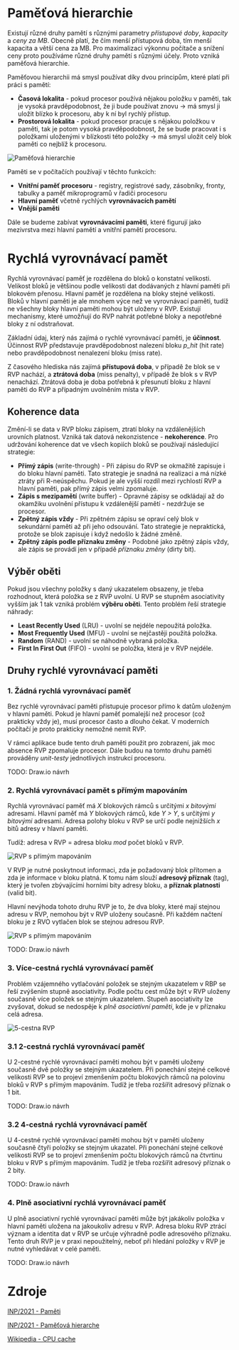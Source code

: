 # Paměťová hierarchie
Existují různé druhy pamětí s různými parametry _přístupové doby_, _kapacity_ a _ceny za MB_. Obecně platí, že čím menší přístupová doba, tím menší kapacita a větší cena za MB. Pro maximalizaci výkonnu počítače a snížení ceny proto používáme různé druhy pamětí s různými účely. Proto vzniká paměťová hierarchie.

Paměťovou hierarchii má smysl používat díky dvou principům, které platí při práci s pamětí:
- __Časová lokalita__ - pokud procesor používá nějakou položku v paměti, tak je vysoká pravděpodobnost, že ji bude používat znovu -> má smysl ji uložit blízko k procesoru, aby k ní byl rychlý přístup.
- __Prostorová lokalita__ - pokud procesor pracuje s nějakou položkou v paměti, tak je potom vysoká pravděpodobnost, že se bude pracovat i s položkami uloženými v blízkosti této položky -> má smysl uložit celý blok paměti co nejblíž k procesoru.

![Paměťová hierarchie](./img/pametova_hierarchie.png)

Paměti se v počítačích používají v těchto funkcích:
- __Vnitřní paměť procesoru__ - registry, registrové sady, zásobníky, fronty, tabulky a paměť mikroprogramů v řadiči procesoru
- __Hlavní paměť__ včetně rychlých __vyrovnávacích pamětí__
- __Vnější paměti__

Dále se budeme zabívat __vyrovnávacími paměti__, které figurují jako mezivrstva mezi hlavní pamětí a vnitřní pamětí procesoru.

# Rychlá vyrovnávací pamět
Rychlá vyrovnávací paměť je rozdělena do bloků o konstatní velikosti. Velikost bloků je většinou podle velikosti dat dodávaných z hlavní paměti při blokovém přenosu. Hlavní paměť je rozdělena na bloky stejné velikosti. Bloků v hlavní paměti je ale mnohem výce než ve vyrovnávací paměti, tudíž ne všechny bloky hlavní paměti mohou být uloženy v RVP. Existují mechanismy, které umožňují do RVP nahrát potřebné bloky a nepotřebné bloky z ní odstraňovat.

Základní údaj, který nás zajímá o rychlé vyrovnávací paměti, je __účinnost__. Účinnost RVP představuje pravděpodobnost nalezení bloku _p_hit_ (hit rate) nebo pravděpodobnost nenalezení bloku (miss rate).

Z časového hlediska nás zajímá __přístupová doba__, v případě že blok se v RVP nachází, a __ztrátová doba__ (miss penalty), v případě že blok s v RVP nenachází. Ztrátová doba je doba potřebná k přesunutí bloku z hlavní paměti do RVP a případným uvolněním místa v RVP.

## Koherence data
Změní-li se data v RVP bloku zápisem, ztratí bloky na vzdálenějších urovních platnost. Vzniká tak datová nekonzistence - __nekoherence__. Pro udržování koherence dat ve všech kopiích bloků se používají následující strategie:
- __Přímý zápis__ (write-through) - Při zápisu do RVP se okmažitě zapisuje i do bloku hlavní paměti. Tato strategie je snadná na realizaci a má nízké ztráty při R-neúspěchu. Pokud je ale vyšší rozdíl mezi rychlostí RVP a hlavní paměti, pak přímý zápis velmi zpomaluje.
- __Zápis s mezipamětí__ (write buffer) - Opravné zápisy se odkládají až do okamžiku uvolnění přístupu k vzdálenější pamětí - nezdržuje se procesor.
- __Zpětný zápis vždy__ - Při zpětném zápisu se opraví celý blok v sekundární paměti až při jeho odsouvání. Tato strategie je nepraktická, protože se blok zapisuje i když nedošlo k žádné změně.
- __Zpětný zápis podle příznaku změny__ - Podobné jako zpětný zápis vždy, ale zápis se provádí jen v případě _příznaku změny_ (dirty bit).

## Výběr oběti
Pokud jsou všechny položky s daný ukazatelem obsazeny, je třeba rozhodnout, která položka se z RVP uvolní. U RVP se stupněm asociativity vyšším jak 1 tak vzniká problém __výběru oběti__. Tento problém řeší strategie náhrady:
- __Least Recently Used__ (LRU) - uvolní se nejdéle nepoužitá položka.
- __Most Frequently Used__ (MFU) - uvolní se nejčastěji použitá položka.
- __Random__ (RAND) - uvolní se náhodně vybraná položka.
- __First In First Out__ (FIFO) - uvolní se položka, která je v RVP nejdéle.

## Druhy rychlé vyrovnávací paměti
### 1. Žádná rychlá vyrovnávací paměť
Bez rychlé vyrovnávací paměti přistupuje procesor přímo k datům uloženým v hlavní paměti. Pokud je hlavní paměť pomalejší než procesor (což prakticky vždy je), musí procesor často a dlouho čekat. V moderních počítačí je proto prakticky nemožné nemít RVP.

V rámci aplikace bude tento druh paměti použit pro zobrazení, jak moc absence RVP zpomaluje procesor. Dále budou na tomto druhu paměti prováděny _unit-testy_ jednotlivých instrukcí procesoru.

TODO: Draw.io návrh

### 2. Rychlá vyrovnávací pamět s přímým mapováním
Rychlá vyrovnávací paměť má _X_ blokových rámců s určitými _x bitovými_ adresami. Hlavní paměť má _Y_ blokových rámců, kde _Y > Y_, s určitými _y bitovými_ adresami. Adresa polohy bloku v RVP se určí podle nejnižších _x_ bitů adresy v hlavní paměti.

Tudíž: adresa v RVP = adresa bloku _mod_ počet bloků v RVP.

![RVP s přímým mapováním](./img/rvp_primy_mapovanim.png)

V RVP je nutné poskytnout informaci, zda je požadovaný blok přítomen a zda je informace v bloku platná. K tomu nám slouží __adresový příznak__ (tag), který je tvořen zbývajícími horními bity adresy bloku, a __příznak platnosti__ (valid bit).

Hlavní nevýhoda tohoto druhu RVP je to, že dva bloky, které mají stejnou adresu v RVP, nemohou být v RVP uloženy současně. Při každém načtení bloku je z RVO vytlačen blok se stejnou adresou RVP.

![RVP s přímým mapováním](./img/rvp_primy_mapovanim_32.png)

TODO: Draw.io návrh

### 3. Více-cestná rychlá vyrovnávací paměť
Problém vzájemného vytlačování položek se stejným ukazatelem v RBP se řeší zvýšením stupně asociativity. Podle počtu cest může být v RVP uloženy současně více položek se stejným ukazatelem. Stupeň asociativity lze zvyšovat, dokud se nedospěje k _plně asociativní paměti_, kde je v příznaku celá adresa.

![5-cestna RVP](./img/rvp_4cestna.png)

### 3.1 2-cestná rychlá vyrovnávací paměť
U 2-cestné rychlé vyrovnávací paměti mohou být v paměti uloženy současně dvě položky se stejným ukazatelem. Při ponechání stejné celkové velikosti RVP se to projeví zmenšením počtu blokových rámců na polovinu bloků v RVP s přímým mapováním. Tudíž je třeba rozšířit adresový příznak o 1 bit.

TODO: Draw.io návrh

### 3.2 4-cestná rychlá vyrovnávací paměť
U 4-cestné rychlé vyrovnávací paměti mohou být v paměti uloženy současně čtyři položky se stejným ukazatel. Při ponechání stejné celkové velikosti RVP se to projeví zmenšením počtu blokových rámců na čtvrtinu bloku v RVP s přímým mapováním. Tudíž je třeba rozšířit adresový příznak o 2 bity.

TODO: Draw.io návrh

### 4. Plně asociativní rychlá vyrovnávací paměť
U plně asociativní rychlé vyrovnávací paměti může být jakákoliv položka v hlavní paměti uložena na jakoukoliv adresu v RVP. Adresa bloku RVP ztrácí význam a identita dat v RVP se určuje výhradně podle adresového příznaku. Tento druh RVP je v praxi nepoužitelný, neboť při hledání položky v RVP je nutné vyhledávat v celé paměti.

TODO: Draw.io návrh

# Zdroje
[INP/2021 - Paměti](https://wis.fit.vutbr.cz/FIT/st/cfs.php.cs?file=%2Fcourse%2FINP-IT%2Flectures%2Finp2021_11pameti.pdf&cid=14003)

[INP/2021 - Paměťová hierarche](https://wis.fit.vutbr.cz/FIT/st/cfs.php.cs?file=%2Fcourse%2FINP-IT%2Flectures%2Finp2021_12pam_hier.pdf&cid=14003)

[Wikipedia - CPU cache](https://en.wikipedia.org/wiki/CPU_cache)